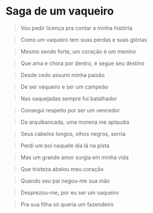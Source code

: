 # Saga de um vaqueiro

> Vou pedir licença pra contar a minha história

> Como um vaqueiro tem suas perdas e suas glórias

> Mesmo sendo forte, um coração é um menino

> Que ama e chora por dentro, e segue seu destino


> Desde cedo assumi minha paixão

> De ser vaqueiro e ser um campeão

> Nas vaquejadas sempre fui batalhador

> Consegui respeito por ser um vencedor


> Da arquibancada, uma morena me aplaudia

> Seus cabelos longos, olhos negros, sorria

> Perdi um boi naquele dia lá na pista

> Mas um grande amor surgia em minha vida


> Que tristeza abalou meu coração

> Quando seu pai negou-me sua mão

> Desprezou-me, por eu ser um vaqueiro

> Pra sua filha só queria um fazendeiro


